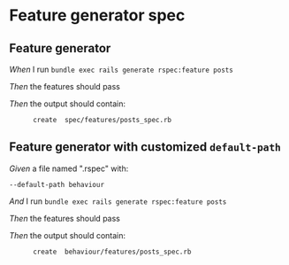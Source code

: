 # Feature generator spec

## Feature generator

_When_ I run `bundle exec rails generate rspec:feature posts`

_Then_ the features should pass

_Then_ the output should contain:

```
      create  spec/features/posts_spec.rb
```

## Feature generator with customized `default-path`

_Given_ a file named ".rspec" with:

```
--default-path behaviour
```

_And_ I run `bundle exec rails generate rspec:feature posts`

_Then_ the features should pass

_Then_ the output should contain:

```
      create  behaviour/features/posts_spec.rb
```
